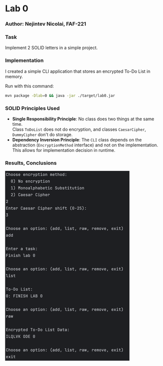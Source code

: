 # Lab 0

### Author: Nejintev Nicolai, FAF-221

### Task

Implement 2 SOLID letters in a simple project.

### Implementation

I created a simple CLI application that stores an encrypted To-Do List in memory.

Run with this command:
```bash
mvn package -Dlab=0 && java -jar ./target/lab0.jar 
 ```

### SOLID Principles Used

- **Single Responsibility Principle**: No class does two things at the same time.  
  Class `ToDoList` does not do encryption, and classes `CaesarCipher`, `DummyCipher` don't do storage.
- **Dependency Inversion Principle**: The `CLI` class depends on the abstraction (`EncryptionMethod` interface) and not
  on the implementation. This allows for implementation decision in runtime.

### Results, Conclusions

![results](../../../../resources/lab0/img.png)

